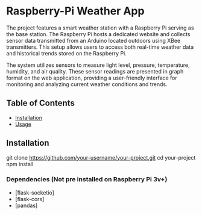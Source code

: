 # Raspberry-Pi Weather App


The project features a smart weather station with a Raspberry Pi serving as the base station. The Raspberry Pi hosts a dedicated website and collects sensor data transmitted 
from an Arduino located outdoors using XBee transmitters. This setup allows users to access both real-time weather data and historical trends stored on the Raspberry Pi.

The system utilizes sensors to measure light level, pressure, temperature, humidity, and air quality. These sensor readings are presented in graph format on the web application, 
providing a user-friendly interface for monitoring and analyzing current weather conditions and trends.

## Table of Contents

- [Installation](#installation)
- [Usage](#usage)

## Installation

git clone https://github.com/your-username/your-project.git
cd your-project
npm install

### Dependencies (Not pre installed on Raspberry Pi 3v+)

- [flask-socketio]
- [flask-cors]
- [pandas]

